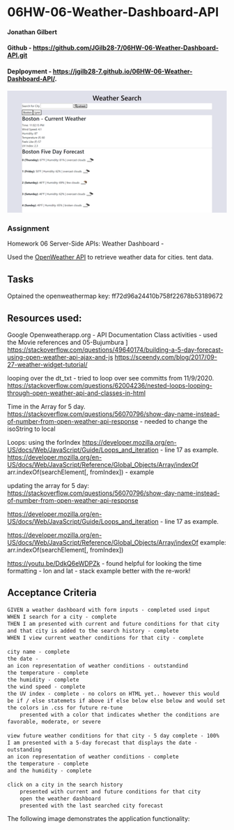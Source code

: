 # 06HW-06-Weather-Dashboard-API
#### Jonathan Gilbert
#### Github -  https://github.com/JGilb28-7/06HW-06-Weather-Dashboard-API.git
#### Deplpoyment -  https://jgilb28-7.github.io/06HW-06-Weather-Dashboard-API/.
![weather dashboard demo](./Assets/Images/WeatherAPI.png)


### Assignment

Homework 06 Server-Side APIs: Weather Dashboard - 

Used the [OpenWeather API](https://openweathermap.org/api) to retrieve weather data for cities. tent data.

## Tasks
Optained the openweathermap key: ff72d96a24410b758f22678b53189672

## Resources used:
Google
Openweatherapp.org - API Documentation
Class activities - used the Movie references and 05-Bujumbura
 ]
https://stackoverflow.com/questions/49640174/building-a-5-day-forecast-using-open-weather-api-ajax-and-js
https://sceendy.com/blog/2017/09-27-weather-widget-tutorial/

looping over the dt_txt - tried to loop over see committs from 11/9/2020.
https://stackoverflow.com/questions/62004236/nested-loops-looping-through-open-weather-api-and-classes-in-html

Time in the Array for 5 day.
https://stackoverflow.com/questions/56070796/show-day-name-instead-of-number-from-open-weather-api-response - needed to change the isoString to local 

Loops: using the forIndex
 https://developer.mozilla.org/en-US/docs/Web/JavaScript/Guide/Loops_and_iteration - line 17 as example.
https://developer.mozilla.org/en-US/docs/Web/JavaScript/Reference/Global_Objects/Array/indexOf
arr.indexOf(searchElement[, fromIndex]) - example

updating the array for 5 day:
https://stackoverflow.com/questions/56070796/show-day-name-instead-of-number-from-open-weather-api-response

https://developer.mozilla.org/en-US/docs/Web/JavaScript/Guide/Loops_and_iteration - line 17 as example.

https://developer.mozilla.org/en-US/docs/Web/JavaScript/Reference/Global_Objects/Array/indexOf
example: arr.indexOf(searchElement[, fromIndex])

https://youtu.be/DdkQ6eWDPZk - found helpful for looking the time formatting - lon and lat - stack example better with the re-work!


## Acceptance Criteria

```
GIVEN a weather dashboard with form inputs - completed used input
WHEN I search for a city - complete
THEN I am presented with current and future conditions for that city and that city is added to the search history - complete
WHEN I view current weather conditions for that city - complete 

city name - complete
the date - 
an icon representation of weather conditions - outstandind
the temperature - complete
the humidity - complete
the wind speed - complete 
the UV index - complete - no colors on HTML yet.. however this would be if / else statemets if above if else below else below and would set the colors in .css for future re-tune
    presented with a color that indicates whether the conditions are favorable, moderate, or severe

view future weather conditions for that city - 5 day complete - 100%
I am presented with a 5-day forecast that displays the date - outstanding
an icon representation of weather conditions - complete
the temperature - complete
and the humidity - complete

click on a city in the search history 
    presented with current and future conditions for that city
    open the weather dashboard
    presented with the last searched city forecast
```

The following image demonstrates the application functionality:


